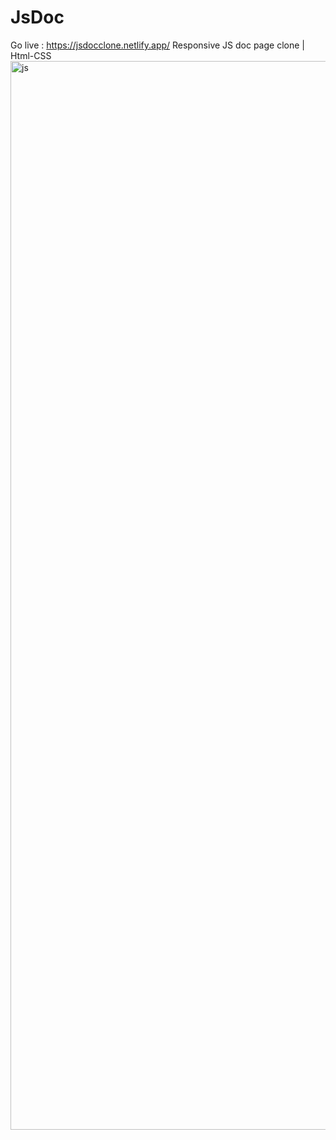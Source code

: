 # JsDoc
Go live : https://jsdocclone.netlify.app/
Responsive
JS doc page clone | Html-CSS
<img width="1710" alt="js" src="https://user-images.githubusercontent.com/99227510/213119585-7449cbd7-3925-461c-81e1-48b85d1c0623.png">
